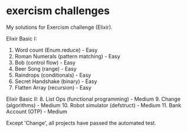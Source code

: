 # exercism challenges

My solutions for Exercism challenge (Elixir).

Elixir Basic I:
1. Word count (Enum.reduce) - Easy
2. Roman Numerals (pattern matching) - Easy
3. Bob (control flow) - Easy
4. Beer Song (range) - Easy
5. Raindrops (conditionals) - Easy
6. Secret Handshake (binary) - Easy
7. Flatten Array (recursion) - Easy

Elixir Basic II:
8. List Ops (functional programming) - Medium
9. Change (algorithms) - Medium
10. Robot simulator (defstruct) - Medium
11. Bank Account (OTP) - Medium

Except 'Change', all projects have passed the automated test.
